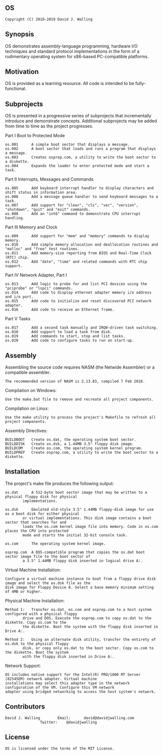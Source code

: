 ## OS

	Copyright (C) 2010-2019 David J. Walling

## Synopsis

OS demonstrates assembly-language programming, hardware I/O techniques and standard protocol
implementations in the form of a rudimentary operating system for x86-based PC-compatible
platforms.

## Motivation

OS is provided as a learning resource. All code is intended to be fully-functional.

## Subprojects

OS is presented in a progressive series of subprojects that incrementally introduce and demonstrate
concepts. Additional subprojects may be added from time to time as the project progresses.

Part I			Boot to Protected Mode

	os.001		A simple boot sector that displays a message.
	os.002		A boot sector that loads and runs a program that displays a message.
	os.003		Creates osprep.com, a utility to write the boot sector to a diskette.
	os.004		Expands the loader to enter protected mode and start a task.

Part II 		Interrupts, Messages and Commands

	os.005		Add keyboard interrupt handler to display characters and shift status in information area.
	os.006		Add a message queue handler to send keyboard messages to a task.
	os.007		Add support for "clear", "cls", "ver", "version", "shutdown", "quit" and "exit" commands.
	os.008		Add an "int6" command to demonstrate CPU interrupt handling.

Part III		Memory and Clock

	os.009		Add support for "mem" and "memory" commands to display memory.
	os.010		Add simple memory allocation and deallocation routines and "malloc" and "free" test routines.
	os.011		Add memory-size reporting from BIOS and Real-Time Clock (RTC) chip.
	os.012		Add "date", "time" and related commands with RTC chip support.

Part IV			Network Adapter, Part I

	os.013		Add logic to probe for and list PCI devices using the "pciprobe" or "lspci" commands.
	os.014		Add code to display ethernet adapter memory i/o address and i/o port.
	os.015		Add code to initialize and reset discovered PCI network adapter.
	os.016		Add code to receive an Ethernet frame.

Part V			Tasks

	os.017		Add a second task manually and IRQ0-driven task switching.
	os.018		Add support to load a task from disk.
	os.019		Add commands to start, stop and list tasks.
	os.020		Add code to configure tasks to run on start-up.

## Assembly

Assembling the source code requires NASM (the Netwide Assembler) or a compatible assembler.

	The recommended version of NASM is 2.13.03, compiled 7 Feb 2018.

Compilation on Windows:

	Use the make.bat file to remove and recreate all project components.

Compilation on Linux:

	Use the make utility to process the project's Makefile to refresh all project components.

Assembly Directives:

	BUILDBOOT	Create os.dat, the operating system boot sector.
	BUILDDISK	Create os.dsk, a 1.44MB 3.5" floppy disk image.
	BUILDCOM	Create os.com, the operating system kernel program.
	BUILDPREP	Create osprep.com, a utility to write the boot sector to a diskette.

## Installation

The project's make file produces the following output:

	os.dat		A 512-byte boot sector image that may be written to a physical floppy disk for physical
			implementations.

	os.dsk		Emulated old-style 3.5" 1.44MB floppy-disk image for use as a boot disk for either physical
			or virtual implementations. This disk image contains a boot sector that searches for and
			loads the os.com kernel image file into memory. Code in os.com places the CPU into protected
			mode and starts the initial 32-bit console task.

	os.com		The operating system kernel image.

	osprep.com	A DOS-compatible program that copies the os.dat boot sector image file to the boot sector of
			a 3.5" 1.44MB floppy disk inserted in logical drive A:.

Virtual Machine Installation:

	Configure a virtual machine instance to boot from a floppy drive disk image and select the os.dsk file as the
	disk image for Floppy Device 0. Select a base memory minimum setting of 4MB or higher.

Physical Machine Installation:

	Method 1:	Transfer os.dat, os.com and osprep.com to a host system configured with a physical floppy
			drive and DOS. Execute the osprep.com to copy os.dat to the diskette. Copy os.com to the
			the diskette. Boot the system with the floppy disk inserted in Drive A:.

	Method 2:	Using an alternate disk utility, transfer the entirety of os.dsk to the physical floppy
			disk, or copy only os.dat to the boot sector. Copy os.com to the diskette. Boot the system
			with the floppy disk inserted in Drive A:.

Network Support:

	OS includes native support for the Intel(R) PRO/1000 MT Server (82545EM) network adapter. Virtual machine
	installations may select this adapter type in the network configuration of the VM. Configure this VM network
	adapter using bridged networking to access the host system's network.

## Contributors

	David J. Walling		Email:		david@davidjwalling.com
					Twitter:	@davidjwalling

## License

	OS is licensed under the terms of the MIT License.
